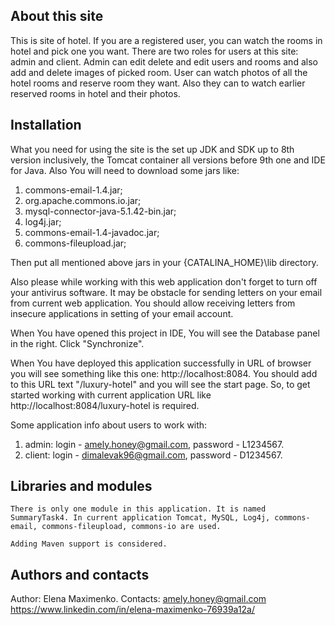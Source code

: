 About this site
---------------

  This is site of hotel. If you are a registered user, you can watch the rooms in hotel and pick one you want.
  There are two roles for users at this site: admin and client.
  Admin can edit delete and edit users and rooms and also add and delete images of picked room.
  User can watch photos of all the hotel rooms and reserve room they want.
   Also they can to watch earlier reserved rooms in hotel and their photos.
  
Installation
------------

  What you need for using the site is the set up JDK and SDK up to 8th version inclusively, the Tomсat container all versions before 9th one and IDE for Java.
  Also You will need to download some jars like:
  1) commons-email-1.4.jar;
  2) org.apache.commons.io.jar;
  3) mysql-connector-java-5.1.42-bin.jar;
  4) log4j.jar;
  5) commons-email-1.4-javadoc.jar;
  6) commons-fileupload.jar;
  
  Then put all mentioned above jars in your {CATALINA_HOME}\lib directory.
  
  Also please while working with this web application don't forget to turn off your antivirus software. It may be obstacle for sending letters on your email from current web application.
  You should allow receiving letters from insecure applications in setting of your email account.
  
  When You have opened this project in IDE, You will see the Database panel in the right.
  Click "Synchronize".
  
  When You have deployed this application successfully in URL of browser you will see something like this one: http://localhost:8084. You should add to this URL text "/luxury-hotel" and you will see the start page. So, to get started working with current application URL like http://localhost:8084/luxury-hotel is required.
  
  Some application info about users to work with:
  1) admin: login - amely.honey@gmail.com, password - L1234567. 
  2) client: login - dimalevak96@gmail.com, password - D1234567.
  
Libraries and modules
---------------------
    
    There is only one module in this application. It is named SummaryTask4. In current application Tomcat, MySQL, Log4j, commons-email, commons-fileupload, commons-io are used.
    
    Adding Maven support is considered.
    
 Authors and contacts
 -----------------

  Author: Elena Maximenko.
  Contacts: amely.honey@gmail.com
            https://www.linkedin.com/in/elena-maximenko-76939a12a/
    
    
  
